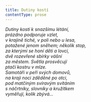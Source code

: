 ```yaml
---
title: Dutiny kostí
contentType: prose
---
```


<section>

_Dutiny kostí k snazšímu létání,  
prázdno podporuje vzlet,  
v krajině tiché, v poli nebo u lesa,  
potažené jenom sněhem; několik stop,  
za kterými se honí děti a lovci,  
dvě rozevřené sbírky vášní  
za městem. Světla prosvěcují  
ptačí kostru v mlze.  
Samotáři v peří svých domovů,  
na kraji noci zděděné po otci,  
pod matčiným svíravým svítáním  
s náčrtníky, slovníky a kružítkem  
vyměřují, kolik zbývá…_

</section>
